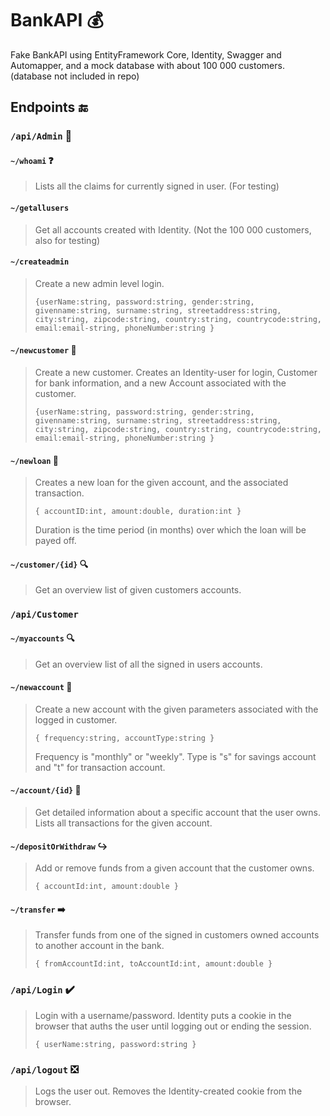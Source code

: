 # BankAPI  💰

 Fake BankAPI using EntityFramework Core, Identity, Swagger and Automapper, and a mock database with about 100 000 customers. (database not included in repo)

## Endpoints  🔚

### `/api/Admin` 👮


#### `~/whoami` ❓

> Lists all the claims for currently signed in user. (For testing)


#### `~/getallusers`

> Get all accounts created with Identity. (Not the 100 000 customers, also for testing)


#### `~/createadmin`

> Create a new admin level login.
>
>  `{userName:string, password:string, gender:string, givenname:string, surname:string, streetaddress:string, city:string, zipcode:string, country:string, countrycode:string, email:email-string, phoneNumber:string }`


#### `~/newcustomer` 🧒

> Create a new customer. Creates an Identity-user for login, Customer for bank information, and a new Account associated with the customer.
>
>  `{userName:string, password:string, gender:string, givenname:string, surname:string, streetaddress:string, city:string, zipcode:string, country:string, countrycode:string, email:email-string, phoneNumber:string }`


#### `~/newloan` 💸

> Creates a new loan for the given account, and the associated transaction.
>
> `{ accountID:int, amount:double, duration:int }`
>
>  Duration is the time period (in months) over which the loan will be payed off.


#### `~/customer/{id}` 🔍

> Get an overview list of given customers accounts.


### `/api/Customer`


#### `~/myaccounts` 🔍

> Get an overview list of all the signed in users accounts.


#### `~/newaccount` 🤑

> Create a new account with the given parameters associated with the logged in customer.
>
>  `{ frequency:string, accountType:string }`
>
> Frequency is "monthly" or "weekly". Type is "s" for savings account and "t" for transaction account.


#### `~/account/{id}` 🔎

> Get detailed information about a specific account that the user owns. Lists all transactions for the given account.


 #### `~/depositOrWithdraw` ↪️

> Add or remove funds from a given account that the customer owns.
>
>  `{ accountId:int, amount:double }`


#### `~/transfer` ➡️

> Transfer funds from one of the signed in customers owned accounts to another account in the bank.
>
>  `{ fromAccountId:int, toAccountId:int, amount:double }`


### `/api/Login` ✔️

> Login with a username/password. Identity puts a cookie in the browser that auths the user until logging out or ending the session.
>
>  `{ userName:string, password:string }`


### `/api/logout` ❎

> Logs the user out. Removes the Identity-created cookie from the browser.
